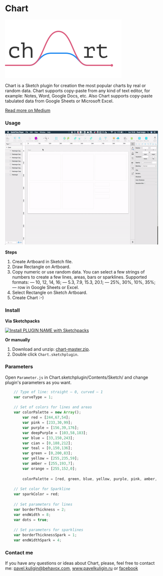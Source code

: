 # Chart

<img width="384" height="193" src="images/chart-2x.png" title="Chart promo">

Chart is a Sketch plugin for creation the most popular charts by real or random data. Chart supports copy-paste from any kind of text editor, for example: Notes, Word, Google Docs, etc. Also Chart supports copy-paste tabulated data from Google Sheets or Microsoft Excel.

[Read more on Medium](https://medium.com/@pavelkuligin/chart-the-most-powerful-data-visualization-plugin-for-sketch-6849155e09ab)


### Usage

<img width="600" height="375" src="images/usage.gif" title="How to use Chart">

**Steps**

1. Create Artboard in Sketch file.
2. Draw Rectangle on Artboard. 
3. Copy numeric or use random data. You can select a few strings of numbers 
to create a few lines, areas, bars or sparklines. Supported formats:
   — 10, 12, 14, 16;
   — 5.3, 7.9, 15.3, 20.1;
   — 25%, 30%, 10%, 35%;
   — row in Google Sheets or Excel.
4. Select Rectangle on Sketch Artboard.
5. Create Chart :-)


### Install

**Via Sketchpacks**

[![Install PLUGIN NAME with Sketchpacks](http://sketchpacks-com.s3.amazonaws.com/assets/badges/sketchpacks-badge-install.png "Install Chart with Sketchpacks")](https://sketchpacks.com/pavelkuligin/chart/install)

**Or manually**

1. Download and unzip: [chart-master.zip](https://github.com/pavelkuligin/chart/archive/master.zip).
2. Double click `Chart.sketchplugin`.


### Parameters

Open `Parameter.js` in Chart.sketchplugin/Contents/Sketch/ and change plugin's parameters as you want.

```javascript
	// Type of line: straight — 0, curved — 1
	var curveType = 1;

	// Set of colors for lines and areas
	var colorPalette = new Array();
		var red = [244,67,54];
		var pink = [233,30,99];
		var purple = [156,39,176];
		var deepPurple = [103,58,183];
		var blue = [33,150,243];
		var cian = [0,188,212];
		var teal = [0,150,136];
		var green = [0,200,83];
		var yellow = [255,235,59];
		var amber = [255,193,7];
		var orange = [255,152,0];

		colorPalette = [red, green, blue, yellow, purple, pink, amber, cian, deepPurple, teal, orange];

	// Set color for Sparkline
	var sparkColor = red;

	// Set parameters for lines
	var borderThickness = 2;
	var endWidth = 8;
	var dots = true;

	// Set parameters for sparklines
	var borderThicknessSpark = 1;
	var endWidthSpark = 4;
```


### Contact me

If you have any questions or ideas about Chart, please, feel free to contact me:
pavel.kuligin@behavox.com, www.pavelkuligin.ru or [facebook](https://www.facebook.com/profile.php?id=100008250510371)


